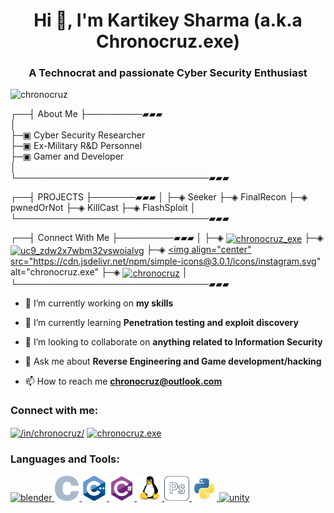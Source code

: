 <h1 align="center">Hi 👋, I'm Kartikey Sharma (a.k.a Chronocruz.exe)</h1>
<h3 align="center">A Technocrat and passionate Cyber Security Enthusiast</h3>

<p align="left"> <img src="https://komarev.com/ghpvc/?username=chronocruz&label=Profile%20views&color=0e75b6&style=flat" alt="chronocruz" /> </p>

┌──┤ About Me ├─────────▰▰▰<br>
│<br>
├─▣ Cyber Security Researcher<br>
├─▣ Ex-Military R&D Personnel<br>
├─▣ Gamer and Developer<br>
│<br>
└───────────────────────────────▰▰▰<br>

┌──┤ PROJECTS ├───────▰▰▰
│
├─◈ Seeker
├─◈ FinalRecon
├─◈ pwnedOrNot
├─◈ KillCast
├─◈ FlashSploit
│
└───────────────────────────────▰▰▰

┌──┤ Connect With Me ├─────────▰▰▰
│
├─◈ <a href="https://twitter.com/chronocruz_exe" target="blank"><img align="center" src="https://cdn.jsdelivr.net/npm/simple-icons@3.0.1/icons/twitter.svg" alt="chronocruz_exe" height="30" width="40" /></a>
├─◈ <a href="https://www.youtube.com/channel/UC9_zDw2x7WBM32VSwoiALvg" target="blank"><img align="center" src="https://cdn.jsdelivr.net/npm/simple-icons@3.0.1/icons/youtube.svg" alt="uc9_zdw2x7wbm32vswoialvg" height="30" width="40" /></a>
├─◈ <a href="https://instagram.com/chronocruz.exe" target="blank"><img align="center" src="https://cdn.jsdelivr.net/npm/simple-icons@3.0.1/icons/instagram.svg" alt="chronocruz.exe"
├─◈ <a href="https://linkedin.com/in/chronocruz/" target="blank"><img align="center" src="https://cdn.jsdelivr.net/npm/simple-icons@3.0.1/icons/linkedin.svg" alt="chronocruz" height="30" width="40" /></a>
│
└───────────────────────────────▰▰▰
- 🔭 I’m currently working on **my skills**

- 🌱 I’m currently learning **Penetration testing and exploit discovery**

- 👯 I’m looking to collaborate on **anything related to Information Security**

- 💬 Ask me about **Reverse Engineering and Game development/hacking**

- 📫 How to reach me **chronocruz@outlook.com**

<h3 align="left">Connect with me:</h3>
<p align="left">
<a href="https://linkedin.com/in//in/chronocruz/" target="blank"><img align="center" src="https://cdn.jsdelivr.net/npm/simple-icons@3.0.1/icons/linkedin.svg" alt="/in/chronocruz/" height="30" width="40" /></a>
<a href="https://instagram.com/chronocruz.exe" target="blank"><img align="center" src="https://cdn.jsdelivr.net/npm/simple-icons@3.0.1/icons/instagram.svg" alt="chronocruz.exe" height="30" width="40" /></a>
</p>

<h3 align="left">Languages and Tools:</h3>
<p align="left"> <a href="https://www.blender.org/" target="_blank"> <img src="https://download.blender.org/branding/community/blender_community_badge_white.svg" alt="blender" width="40" height="40"/> </a> <a href="https://www.cprogramming.com/" target="_blank"> <img src="https://raw.githubusercontent.com/devicons/devicon/master/icons/c/c-original.svg" alt="c" width="40" height="40"/> </a> <a href="https://www.w3schools.com/cpp/" target="_blank"> <img src="https://raw.githubusercontent.com/devicons/devicon/master/icons/cplusplus/cplusplus-original.svg" alt="cplusplus" width="40" height="40"/> </a> <a href="https://www.w3schools.com/cs/" target="_blank"> <img src="https://raw.githubusercontent.com/devicons/devicon/master/icons/csharp/csharp-original.svg" alt="csharp" width="40" height="40"/> </a> <a href="https://www.linux.org/" target="_blank"> <img src="https://raw.githubusercontent.com/devicons/devicon/master/icons/linux/linux-original.svg" alt="linux" width="40" height="40"/> </a> <a href="https://www.photoshop.com/en" target="_blank"> <img src="https://raw.githubusercontent.com/devicons/devicon/master/icons/photoshop/photoshop-line.svg" alt="photoshop" width="40" height="40"/> </a> <a href="https://www.python.org" target="_blank"> <img src="https://raw.githubusercontent.com/devicons/devicon/master/icons/python/python-original.svg" alt="python" width="40" height="40"/> </a> <a href="https://unity.com/" target="_blank"> <img src="https://www.vectorlogo.zone/logos/unity3d/unity3d-icon.svg" alt="unity" width="40" height="40"/> </a> </p>
